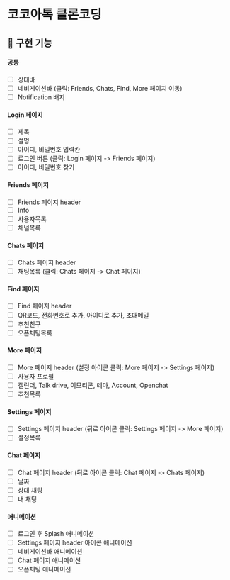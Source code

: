 # 코코아톡 클론코딩

## 🎯 구현 기능

#### 공통

- [ ] 상태바
- [ ] 네비게이션바 (클릭: Friends, Chats, Find, More 페이지 이동)
- [ ] Notification 배지

#### Login 페이지

- [ ] 제목
- [ ] 설명
- [ ] 아이디, 비밀번호 입력칸
- [ ] 로그인 버튼 (클릭: Login 페이지 -> Friends 페이지)
- [ ] 아이디, 비밀번호 찾기

#### Friends 페이지

- [ ] Friends 페이지 header
- [ ] Info
- [ ] 사용자목록
- [ ] 채널목록

#### Chats 페이지

- [ ] Chats 페이지 header
- [ ] 채팅목록 (클릭: Chats 페이지 -> Chat 페이지)

#### Find 페이지

- [ ] Find 페이지 header
- [ ] QR코드, 전화번호로 추가, 아이디로 추가, 초대메일
- [ ] 추천친구
- [ ] 오픈채팅목록

#### More 페이지

- [ ] More 페이지 header (설정 아이콘 클릭: More 페이지 -> Settings 페이지)
- [ ] 사용자 프로필
- [ ] 캘린더, Talk drive, 이모티콘, 테마, Account, Openchat
- [ ] 추천목록

#### Settings 페이지

- [ ] Settings 페이지 header (뒤로 아이콘 클릭: Settings 페이지 -> More 페이지)
- [ ] 설정목록

#### Chat 페이지

- [ ] Chat 페이지 header (뒤로 아이콘 클릭: Chat 페이지 -> Chats 페이지)
- [ ] 날짜
- [ ] 상대 채팅
- [ ] 내 채팅

#### 애니메이션

- [ ] 로그인 후 Splash 애니메이션
- [ ] Settings 페이지 header 아이콘 애니메이션
- [ ] 네비게이션바 애니메이션
- [ ] Chat 페이지 애니메이션
- [ ] 오픈채팅 애니메이션
